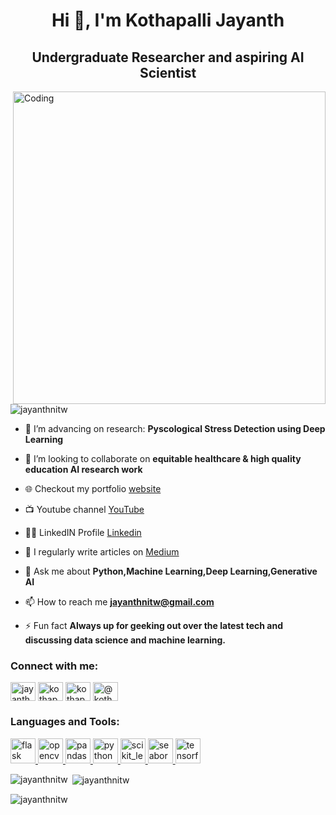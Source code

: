 
<h1 align="center">Hi 👋, I'm Kothapalli Jayanth</h1>
<h2 align="center">Undergraduate Researcher and aspiring AI Scientist</h2>

<img align="right" alt="Coding" width="500" src="https://static.wixstatic.com/media/3eee0b_8b6780c6bd8245ecafdbe55d8db7e2df~mv2.gif">

<p align="left"> <img src="https://komarev.com/ghpvc/?username=jayanthnitw&label=Profile%20views&color=0e75b6&style=flat" alt="jayanthnitw" /> </p>

- 🔭 I’m advancing on research: **Pyscological Stress Detection using Deep Learning**

- 👯 I’m looking to collaborate on **equitable healthcare & high quality education AI research work**

- 🌐 Checkout my portfolio [website](https://jayanthnitw.github.io/portfolio/)
  
- 📺 Youtube channel [YouTube](https://www.youtube.com/channel/UCWf559eRJWRyoPeUER2RoLQ)

- 👨‍💻 LinkedIN Profile [Linkedin](https://www.linkedin.com/in/jayanthnitw)

- 📝 I regularly write articles on [Medium](https://medium.com/@kothapallijayanth521)

- 💬 Ask me about **Python,Machine Learning,Deep Learning,Generative AI**

- 📫 How to reach me **jayanthnitw@gmail.com**

- ⚡ Fun fact **Always up for geeking out over the latest tech and discussing data science and machine learning.**

<h3 align="left">Connect with me:</h3>
<p align="left">
<a href="https://twitter.com/jayanthnitw" target="blank"><img align="center" src="https://upload.wikimedia.org/wikipedia/commons/c/ce/X_logo_2023.svg" alt="jayanthnitw" height="30" width="40" /></a>
<a href="https://linkedin.com/in/kothapalli-jayanth-786b07260/" target="blank"><img align="center" src="https://cdn3.iconfinder.com/data/icons/2018-social-media-black-and-white-logos/1000/2018_social_media_popular_app_logo_linkedin-512.png" alt="kothapalli-jayanth-786b07260/" height="30" width="40" /></a>
<a href="https://kaggle.com/kothapallijayanth" target="blank"><img align="center" src="https://upload.wikimedia.org/wikipedia/commons/7/7c/Kaggle_logo.png" alt="kothapallijayanth" height="30" width="40" /></a>
<a href="https://www.hackerearth.com/@kothapallijayanth521" target="blank"><img align="center" src="https://upload.wikimedia.org/wikipedia/commons/e/e8/HackerEarth_logo.png" alt="@kothapallijayanth521" height="30" width="40" /></a>
</p>

<h3 align="left">Languages and Tools:</h3>
<p align="left"> <a href="https://flask.palletsprojects.com/" target="_blank" rel="noreferrer"> <img src="https://www.vectorlogo.zone/logos/pocoo_flask/pocoo_flask-icon.svg" alt="flask" width="40" height="40"/> </a> <a href="https://opencv.org/" target="_blank" rel="noreferrer"> <img src="https://www.vectorlogo.zone/logos/opencv/opencv-icon.svg" alt="opencv" width="40" height="40"/> </a> <a href="https://pandas.pydata.org/" target="_blank" rel="noreferrer"> <img src="https://upload.wikimedia.org/wikipedia/commons/e/ed/Pandas_logo.svg" alt="pandas" width="40" height="40"/> </a> <a href="https://www.python.org" target="_blank" rel="noreferrer"> <img src="https://upload.wikimedia.org/wikipedia/commons/c/c3/Python-logo-notext.svg" alt="python" width="40" height="40"/> </a> <a href="https://scikit-learn.org/" target="_blank" rel="noreferrer"> <img src="https://upload.wikimedia.org/wikipedia/commons/0/05/Scikit_learn_logo_small.svg" alt="scikit_learn" width="40" height="40"/> </a> <a href="https://seaborn.pydata.org/" target="_blank" rel="noreferrer"> <img src="https://seaborn.pydata.org/_images/logo-mark-lightbg.svg" alt="seaborn" width="40" height="40"/> </a> <a href="https://www.tensorflow.org" target="_blank" rel="noreferrer"> <img src="https://www.vectorlogo.zone/logos/tensorflow/tensorflow-icon.svg" alt="tensorflow" width="40" height="40"/> </a> </p>

<p><img align="left" src="https://github-readme-stats.vercel.app/api/top-langs?username=jayanthnitw&show_icons=true&locale=en&layout=compact" alt="jayanthnitw" /></p>

<p>&nbsp;<img align="center" src="https://github-readme-stats.vercel.app/api?username=jayanthnitw&show_icons=true&locale=en" alt="jayanthnitw" /></p>

<p><img align="center" src="https://github-readme-streak-stats.herokuapp.com/?user=jayanthnitw&" alt="jayanthnitw" /></p>







